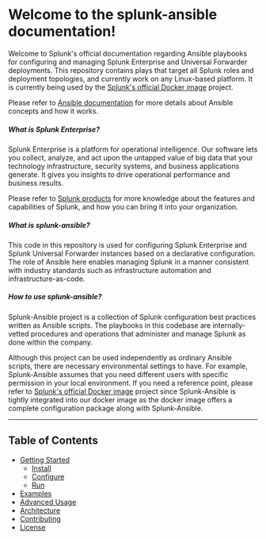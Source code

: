 # Welcome to the splunk-ansible documentation!

Welcome to Splunk's official documentation regarding Ansible playbooks for configuring and managing Splunk Enterprise and Universal Forwarder deployments. This repository contains plays that target all Splunk roles and deployment topologies, and currently work on any Linux-based platform. It is currently being used by the [Splunk's official Docker image](https://github.com/splunk/docker-splunk) project. 

Please refer to [Ansible documentation](http://docs.ansible.com/) for more details about Ansible concepts and how it works. 

##### What is Splunk Enterprise?
Splunk Enterprise is a platform for operational intelligence. Our software lets you collect, analyze, and act upon the untapped value of big data that your technology infrastructure, security systems, and business applications generate. It gives you insights to drive operational performance and business results.

Please refer to [Splunk products](https://www.splunk.com/en_us/software.html) for more knowledge about the features and capabilities of Splunk, and how you can bring it into your organization.

##### What is splunk-ansible?
This code in this repository is used for configuring Splunk Enterprise and Splunk Universal Forwarder instances based on a declarative configuration. The role of Ansible here enables managing Splunk in a manner consistent with industry standards such as infrastructure automation and infrastructure-as-code.

##### How to use splunk-ansible?
Splunk-Ansible project is a collection of Splunk configuration best practices written as Ansible scripts. The playbooks in this codebase are internally-vetted procedures and operations that administer and manage Splunk as done within the company. 

Although this project can be used independently as ordinary Ansible scripts, there are necessary environmental settings to have. For example, Splunk-Ansible assumes that you need different users with specific permission in your local environment. If you need a reference point, please refer to [Splunk's official Docker image](https://github.com/splunk/docker-splunk) project since Splunk-Ansible is tightly integrated into our docker image as the docker image offers a complete configuration package along with Splunk-Ansible.

----

## Table of Contents

* [Getting Started](SETUP.md)
    * [Install](SETUP.md#install)
    * [Configure](SETUP.md#configure)
    * [Run](SETUP.md#run)
* [Examples](EXAMPLES.md)
* [Advanced Usage](ADVANCED.md)
* [Architecture](ARCHITECTURE.md)
* [Contributing](CONTRIBUTING.md)
* [License](LICENSE.md)
